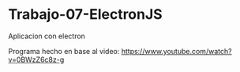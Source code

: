 # Trabajo-07-ElectronJS

Aplicacion con electron 

Programa hecho en base al video: https://www.youtube.com/watch?v=0BWzZ6c8z-g
